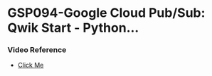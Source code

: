 # GSP094-Google Cloud Pub/Sub: Qwik Start - Python...

### Video Reference

- [Click Me](https://youtu.be/MVmQkxwxT0k?si=BJv6F-NvDGkuZPy6)
